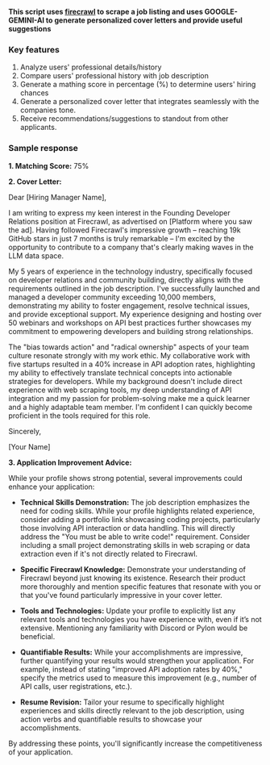 **This script uses [firecrawl](https://firecrawl.dev) to scrape a job listing and uses GOOGLE-GEMINI-AI to generate personalized cover letters and provide useful suggestions**

### Key features
1. Analyze users' professional details/history
2. Compare users' professional history with job description
3. Generate a mathing score in percentage (%) to determine users' hiring chances
4. Generate a personalized cover letter that integrates seamlessly with the companies tone.
5. Receive recommendations/suggestions to standout from other applicants.


### Sample response
**1. Matching Score:** 75%

**2. Cover Letter:**

Dear [Hiring Manager Name],

I am writing to express my keen interest in the Founding Developer Relations position at Firecrawl, as advertised on [Platform where you saw the ad].  Having followed Firecrawl's impressive growth – reaching 19k GitHub stars in just 7 months is truly remarkable – I'm excited by the opportunity to contribute to a company that's clearly making waves in the LLM data space.

My 5 years of experience in the technology industry, specifically focused on developer relations and community building, directly aligns with the requirements outlined in the job description.  I've successfully launched and managed a developer community exceeding 10,000 members, demonstrating my ability to foster engagement, resolve technical issues, and provide exceptional support.  My experience designing and hosting over 50 webinars and workshops on API best practices further showcases my commitment to empowering developers and building strong relationships.

The "bias towards action" and "radical ownership" aspects of your team culture resonate strongly with my work ethic.  My collaborative work with five startups resulted in a 40% increase in API adoption rates, highlighting my ability to effectively translate technical concepts into actionable strategies for developers.  While my background doesn't include direct experience with web scraping tools, my deep understanding of API integration and my passion for problem-solving make me a quick learner and a highly adaptable team member.  I'm confident I can quickly become proficient in the tools required for this role.


Sincerely,

[Your Name]


**3. Application Improvement Advice:**

While your profile shows strong potential, several improvements could enhance your application:

* **Technical Skills Demonstration:**  The job description emphasizes the need for coding skills.  While your profile highlights related experience, consider adding a portfolio link showcasing coding projects, particularly those involving API interaction or data handling. This will directly address the "You must be able to write code!" requirement.  Consider including a small project demonstrating skills in web scraping or data extraction even if it's not directly related to Firecrawl.

* **Specific Firecrawl Knowledge:**  Demonstrate your understanding of Firecrawl beyond just knowing its existence.  Research their product more thoroughly and mention specific features that resonate with you or that you've found particularly impressive in your cover letter.


* **Tools and Technologies:** Update your profile to explicitly list any relevant tools and technologies you have experience with, even if it’s not extensive.  Mentioning any familiarity with Discord or Pylon would be beneficial.


* **Quantifiable Results:**  While your accomplishments are impressive, further quantifying your results would strengthen your application. For example, instead of stating "improved API adoption rates by 40%," specify the metrics used to measure this improvement (e.g., number of API calls, user registrations, etc.).

* **Resume Revision:** Tailor your resume to specifically highlight experiences and skills directly relevant to the job description, using action verbs and quantifiable results to showcase your accomplishments.


By addressing these points, you'll significantly increase the competitiveness of your application.